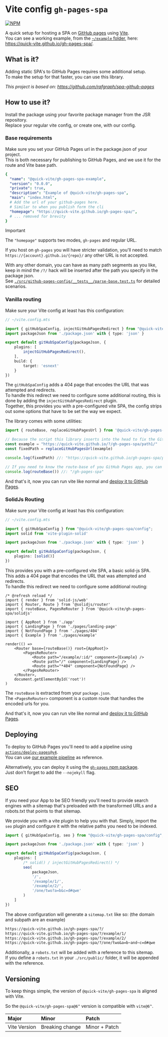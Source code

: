 # Vite config `gh-pages-spa`  

<!-- [![JSR](https://jsr.io/badges/@quick-vite/gh-pages-spa)](https://jsr.io/@quick-vite/gh-pages-spa)  -->
[![NPM](https://img.shields.io/npm/v/%40quick-vite%2Fgh-pages-spa)](https://www.npmjs.com/package/@quick-vite/gh-pages-spa)

A quick setup for hosting a SPA on [GitHub pages](https://pages.github.com/) using [Vite](https://pages.github.com/).  
You can see a working example, from the [`~/example` folder](https://github.com/quick-vite/gh-pages-spa/tree/main/example), here: <https://quick-vite.github.io/gh-pages-spa/>.

## What is it?

Adding static SPA's to GitHub Pages requires some additional setup.  
To make the setup for that faster, you can use this library.

_This project is based on: <https://github.com/rafgraph/spa-github-pages>_

## How to use it?

Install the package using your favorite package manager from the JSR repository.  
Replace your regular vite config, or create one, with our config.

### Base requirements

Make sure you set your GitHub Pages url in the package.json of your project.  
This is both necessary for publishing to GitHub Pages, and we use it for the route and Vite base path.

```yaml
{
  "name": "@quick-vite/gh-pages-spa-example",
  "version": "0.0.0",
  "private": true,
  "description": "Example of @quick-vite/gh-pages-spa",
  "main": "index.html",
  # Add the url of your github-pages here.
  # Similar to when you publish form the cli
  "homepage": "https://quick-vite.github.io/gh-pages-spa/",
  # ... removed for brevity 
}
```

> [!IMPORTANT]  
> The `"homepage"` supports two modes, `gh-pages` and regular URL.  
>
> If you host on `gh-pages` you will have stricter validation, you'll need to match
> `https://{account}.github.io/{repo}/` any other URL is not accepted.  
>
> With any other domain, you can have as many path segments as you like, keep in mind the `/?/` hack
> will be inserted after the path you specify in the package json.  
> See [`./src/github-pages-config/__tests__/parse-base.test.ts`](./src/github-pages-config/__tests__/parse-base.test.ts) for detailed scenarios.  

### Vanilla routing

Make sure your Vite config at least has this configuration:

```ts
// ~/vite.config.mts

import { gitHubSpaConfig, injectGitHubPagesRedirect } from "@quick-vite/gh-pages-spa/config";
import packageJson from './package.json' with { type: 'json' }

export default gitHubSpaConfig(packageJson, {
    plugins: [
        injectGitHubPagesRedirect(),
    ],
    build: {
        target: 'esnext'
    }
})
```

The `gitHubSpaConfig` adds a 404 page that encodes the URL that was attempted and redirects.  
To handle this redirect we need to configure some additional routing, this is done by adding the `injectGitHubPagesRedirect` plugin.  
Together, this provides you with a pre-configured vite SPA, the config strips out some options that have to be set the way we expect.  

The library comes with some utilities:

```ts
import { routeBase, replaceGitHubPagesUrl } from '@quick-vite/gh-pages-spa/vanilla'

// Because the script this library inserts into the head to fix the GitHub url redirect, you might need to filter out this route. This can be useful to render content before the redirect happens. 
const example = "https://quick-vite.github.io/?/gh-pages-spa/path1/"
const fixedPath = replaceGitHubPagesUrl(example)

console.log(fixedPath) //: "https://quick-vite.github.io/gh-pages-spa/path1/"

// If you need to know the route-base of you GitHub Pages app, you can access this through the `routeBase` getter
console.log(routeBase()) //: "/gh-pages-spa"
```

And that's it, now you can run vite like normal and [deploy it to GitHub Pages](#deploying).  

### SolidJs Routing

Make sure your Vite config at least has this configuration:

```ts
// ~/vite.config.mts

import { gitHubSpaConfig } from "@quick-vite/gh-pages-spa/config";
import solid from 'vite-plugin-solid'

import packageJson from './package.json' with { type: 'json' }

export default gitHubSpaConfig(packageJson, {
    plugins: [solid()]
})
```

This provides you with a pre-configured vite SPA, a basic solid-js SPA.  
This adds a 404 page that encodes the URL that was attempted and redirects.  
To handle this redirect we need to configure some additional routing:

```tsx
/* @refresh reload */
import { render } from 'solid-js/web'
import { Router, Route } from '@solidjs/router'
import { routeBase, PagesReRouter } from '@quick-vite/gh-pages-spa/solidjs'

import { AppRoot } from './app'
import { LandingPage } from './pages/landing-page'
import { NotFoundPage } from './pages/404'
import { Example } from './pages/example'

render(() =>
    <Router base={routeBase()} root={AppRoot}>
        <PagesReRouter>
            <Route path="/example/:id/" component={Example} />
            <Route path="/" component={LandingPage} />
            <Route path="*404" component={NotFoundPage} />
        </PagesReRouter>
    </Router>,
    document.getElementById('root')!
)
```

The `routeBase` is extracted from your `package.json`.  
The `<PagesReRouter>` component is a custom route that handles the encoded urls for you.

And that's it, now you can run vite like normal and [deploy it to GitHub Pages](#deploying).  

## Deploying

To deploy to GitHub Pages you'll need to add a pipeline using [`actions/deploy-pages@v4`](https://github.com/actions/deploy-pages).  
You can use [our example pipeline](https://github.com/quick-vite/gh-pages-spa/blob/main/.github/workflows/publish-pages.yml) as reference.  

Alternatively, you can deploy it using the [`gh-pages` npm package](https://www.npmjs.com/package/gh-pages).  
Just don't forget to add the `--nojekyll` flag.

## SEO

If you need your App to be SEO friendly you'll need to provide search engines with a sitemap that's preloaded with the transformed URLs and a robots.txt that points to that sitemap.

We provide you with a vite plugin to help you with that.
Simply, import the `seo` plugin and configure it with the relative paths you need to be indexed.

```ts
import { gitHubSpaConfig, seo } from "@quick-vite/gh-pages-spa/config";

import packageJson from './package.json' with { type: 'json' }

export default gitHubSpaConfig(packageJson, {
    plugins: [
        /* solid() / injectGitHubPagesRedirect() */ 
        seo(
            packageJson,
            '/',
            '/example/1/',
            '/example/2/',
            '/one/two?a=b&c=d#qwe'
        )
    ]
})
```

The above configuration will generate a `sitemap.txt` like so: (the domain and subpath are an example)

```txt
https://quick-vite.github.io/gh-pages-spa/?/
https://quick-vite.github.io/gh-pages-spa/?/example/1/
https://quick-vite.github.io/gh-pages-spa/?/example/2/
https://quick-vite.github.io/gh-pages-spa/?/one/two&a=b~and~c=d#qwe
```

Additionally, a `robots.txt` will be added with a reference to this sitemap.  
If you define a `robots.txt` in your `./src/public/` folder, it will be appended with the reference.  

## Versioning

To keep things simple, the version of `@quick-vite/gh-pages-spa` is aligned with Vite.

So the `@quick-vite/gh-pages-spa@6^` version is compatible with `vite@6^`.

| Major | Minor | Patch
| :--   | :--   | :--
| Vite Version | Breaking change | Minor + Patch
